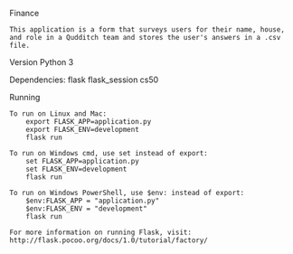 Finance

	This application is a form that surveys users for their name, house, and role in a Qudditch team and stores the user's answers in a .csv file.

Version 
	Python 3

Dependencies:
	flask
	flask_session
	cs50

Running 

	To run on Linux and Mac:
		export FLASK_APP=application.py
		export FLASK_ENV=development
		flask run

	To run on Windows cmd, use set instead of export:
		set FLASK_APP=application.py
		set FLASK_ENV=development
		flask run

	To run on Windows PowerShell, use $env: instead of export:
		$env:FLASK_APP = "application.py"
		$env:FLASK_ENV = "development"
		flask run

	For more information on running Flask, visit: http://flask.pocoo.org/docs/1.0/tutorial/factory/

